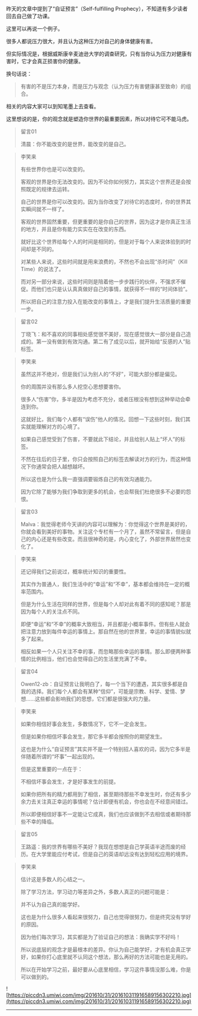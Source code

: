 昨天的文章中提到了“自证预言”（Self-fulfilling Prophecy），不知道有多少读者回去自己做了功课。

这里可以再说一个例子。

很多人都说压力很大，并且认为这种压力对自己的身体健康有害。

但实际情况是，根据威斯康辛麦迪逊大学的调查研究，只有当你认为压力对健康有害时，它才会真正损害你的健康。

换句话说：

> 有害的不是压力本身，而是压力与观念（认为压力有害健康甚至致命）的组合。

相关的内容大家可以到知笔墨上去查看。

这里想说的是，你的观念就是塑造你世界的最重要因素，所以对待它可不能马虎。

> 留言01
> 
> 清晨：你不能改变的是世界，能改变的是自己。

> 李笑来
> 
> 有些世界你也是可以改变的。
> 
> 客观的世界是你无法改变的。因为不论你如何努力，其实这个世界还是会按照既定的规律去运转。
> 
> 自己的世界是你可以改变的。因为当你改变了对待它的态度时，你的世界其实瞬间就不一样了。
> 
> 客观的世界固然重要，但更重要的是你自己的世界，因为这才是你真正生活的地方，并且是你有能力实实在在改变的东西。
> 
> 就好比这个世界给每个人的时间是相同的，但是对于每个人来说体验到的时间却是不同的。
> 
> 对某些人来说，这些时间就是用来浪费的，不然也不会出现“杀时间”（Kill Time）的说法了。
> 
> 而对另一部分来说，这些时间则是陪着他一步步践行的伙伴，不强求不催促。而他们也只是认认真真做好自己的事情，就获得不一样的“时间体验”。
> 
> 所以把自己的注意力投入在能改变的事情上，才是我们提升生活质量的重要一步。

> 留言02
> 
> 丁晓飞：和不喜欢的同事相处感觉很不美好，现在感觉很大一部分是自己造成的。第一没有做到有效沟通。第二有了成见以后，就开始给“反感的人”贴标签。

> 李笑来
> 
> 虽然这并不绝对，但是我们认为别人的“不好”，可能大部分都是偏见。
> 
> 你的周围并没有那么多人挖空心思想要害你。
> 
> 很多人“伤害”你，多半是因为考虑不充分，或者压根没有想到这种举动会牵连到你。
> 
> 这就好比，我们每个人都有“误伤”他人的情况。回想一下这些时刻，我们其实就能理解对方的心境了。
> 
> 如果自己感觉受到了伤害，不要就此下结论，并且给别人贴上“坏人”的标签。
> 
> 不然在往后的日子里，你只会按照自己的标签去解读对方的行为，而这种情况下你通常会把人越想越坏。
> 
> 所以这也是为什么我一直强调要锻炼自己的有效沟通能力。
> 
> 因为它除了能够为我们争取到更多的机会，也会帮我们杜绝很多不必要的怨恨。

> 留言03
> 
> Malva：我觉得老师今天讲的内容可以理解为：你觉得这个世界是美好的，你就会看到美好的事物。关注这个专栏有一个月了，虽然不常留言，但是自己的内心还是有些改变。而且很神奇的是，内心变化了，外部世界居然也变化了。

> 李笑来
> 
> 还记得我们之前说过，概率统计知识的重要性。
> 
> 其实作为普通人，我们生活中的“幸运”和“不幸”，基本都会维持在一定的概率范围内。
> 
> 但是为什么生活在同样的世界，但是每个人却对此有着不同的感知呢？那是因为每个人的关注点不同。
> 
> 即便“幸运”和“不幸”的概率大致相当，并且都是小概率事件。但有些人就会把注意力放到每件幸运的事情上。那自然在他的世界里，幸运的事情貌似就多了起来。
> 
> 相反如果一个人只关注不幸的事，而忽略那些幸运的事情。那么即便两种事情的比例相当，他们也会觉得自己的生活里充满了不幸。

> 留言04
> 
> Owen12-zb：自证预言让我明白了，每一个当下的遭遇，其实很多都是自我的选择。我们每个人都会有某种“信仰”，可能是宗教、科学、爱情、梦想……这些都会影响我们的思想，它们都是很强大的力量。

> 李笑来
> 
> 如果你相信好事会发生，多数情况下，它不一定会发生。
> 
> 但是如果你相信坏事会发生，那它多半都会按照你的期望发生。
> 
> 这也是为什么“自证预言”其实并不是一个特别招人喜欢的词，因为它多半是伴随着所谓的“坏事”一起出现的。
> 
> 但是这里重要的一点在于：
> 
> 不相信坏事会发生，才是好事发生的前提。
> 
> 如果你把所有的精力都用到了相信，甚至期待那些不幸发生时，你还有多少余力去关注真正幸运的事情呢？估计即便有机会，你也会在不经意间错过。
> 
> 所以即便相信好事不一定能让它成真，我们也应该做到不去相信或者期待那些不幸的降临。

> 留言05
> 
> 王路遥：我的世界有哪些不美好？我现在想想是自己学英语半途而废的经历。在大学里能应付考试，但是自己的英语却远没有达到轻松应用的境界。

> 李笑来
> 
> 估计这是多数人的心结之一。
> 
> 除了学习方法，学习动力等差异之外，多数人真正的问题可能是：
> 
> 并不认为自己真的能学好。
> 
> 这也是为什么很多人看起来很努力，自己也觉得很努力，但是终究没有学好的原因。
> 
> 因为他们每次学习，其实都是为了验证自己的想法：我确实学不好吗！
> 
> 所以说底层的观念才是最根本的差异。你认为自己能学好，才有机会真正学好，如果你打心底里就不认同这个想法，那么再好的方法可能也是无用的。
> 
> 所以在开始学习之前，最好要从心底里相信，学习这件事情没那么难，你是可以做到的。

![https://piccdn3.umiwi.com/img/201610/31/201610311916589156302210.jpg](https://piccdn3.umiwi.com/img/201610/31/201610311916589156302210.jpg)

---

